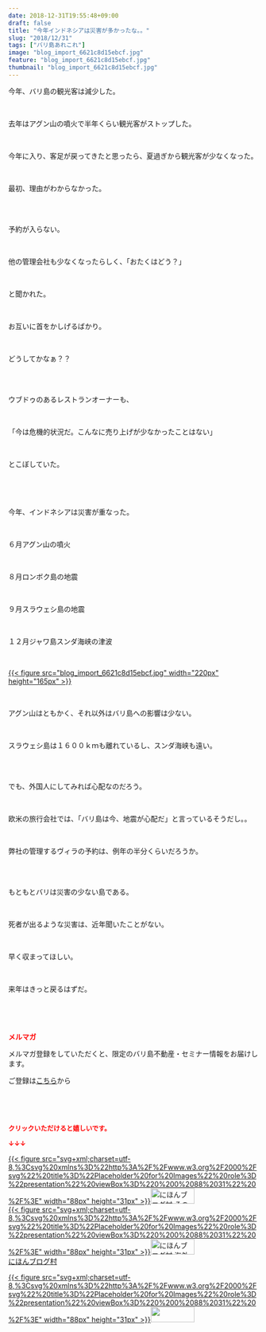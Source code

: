 ```yaml
---
date: 2018-12-31T19:55:48+09:00
draft: false
title: "今年インドネシアは災害が多かったな。。"
slug: "2018/12/31"
tags: ["バリ島あれこれ"]
image: "blog_import_6621c8d15ebcf.jpg"
feature: "blog_import_6621c8d15ebcf.jpg"
thumbnail: "blog_import_6621c8d15ebcf.jpg"
---
```

<p>今年、バリ島の観光客は減少した。</p><p> </p><p>去年はアグン山の噴火で半年くらい観光客がストップした。</p><p> </p><p>今年に入り、客足が戻ってきたと思ったら、夏過ぎから観光客が少なくなった。</p><p> </p><p>最初、理由がわからなかった。</p><p> </p><p><br/>予約が入らない。</p><p> </p><p>他の管理会社も少なくなったらしく、「おたくはどう？」</p><p> </p><p>と聞かれた。</p><p> </p><p>お互いに首をかしげるばかり。</p><p> </p><p>どうしてかなぁ？？</p><p> </p><p><br/>ウブドゥのあるレストランオーナーも、</p><p> </p><p>「今は危機的状況だ。こんなに売り上げが少なかったことはない」</p><p> </p><p>とこぼしていた。</p><p> </p><p> </p><p>今年、インドネシアは災害が重なった。</p><p> </p><p>６月アグン山の噴火</p><p> </p><p>８月ロンボク島の地震</p><p> </p><p>９月スラウェシ島の地震</p><p> </p><p>１２月ジャワ島スンダ海峡の津波</p><p> </p><p><a href="blog_import_6621c8d15ebcf.jpg">{{< figure src="blog_import_6621c8d15ebcf.jpg" width="220px" height="165px" >}}</a></p><p> </p><p>アグン山はともかく、それ以外はバリ島への影響は少ない。</p><p> </p><p>スラウェシ島は１６００ｋｍも離れているし、スンダ海峡も遠い。</p><p> </p><p><br/>でも、外国人にしてみれば心配なのだろう。</p><p> </p><p>欧米の旅行会社では、「バリ島は今、地震が心配だ」と言っているそうだし。。</p><p> </p><p>弊社の管理するヴィラの予約は、例年の半分くらいだろうか。</p><p> </p><p><br/>もともとバリは災害の少ない島である。</p><p> </p><p>死者が出るような災害は、近年聞いたことがない。</p><p> </p><p>早く収まってほしい。</p><p> </p><p>来年はきっと戻るはずだ。</p><p> </p><p> </p><p><span style="font-weight: bold;"><span style="color: rgb(255, 0, 0);">メルマガ</span></span></p><p>メルマガ登録をしていただくと、限定のバリ島不動産・セミナー情報をお届けします。</p><p>ご登録は<a href="f9eeVI" target="_blank">こちら</a>から</p><p style="text-align: center;"> </p><p style="text-align: center;"> </p><p><font color="#ff0000" size="2"><strong>クリックいただけると嬉しいです。</strong></font></p><p><font color="#ff0000" size="2"><strong>↓↓↓</strong></font></p><p><a href="ranking.html?p_cid=01260127" id="&amp;blogmura_banner" target="_blank">{{< figure src="svg+xml;charset=utf-8,%3Csvg%20xmlns%3D%22http%3A%2F%2Fwww.w3.org%2F2000%2Fsvg%22%20title%3D%22Placeholder%20for%20Images%22%20role%3D%22presentation%22%20viewBox%3D%220%200%2088%2031%22%20%2F%3E" width="88px" height="31px" >}}<noscript><img alt="にほんブログ村 その他生活ブログ 不動産投資へ" border="0" height="31" src="https://img-proxy.blog-video.jp/images?url=http%3A%2F%2Flife.blogmura.com%2Fhudousantoushi%2Fimg%2Fhudousantoushi88_31.gif" width="88"></noscript></a><br/><a href="ranking.html?p_cid=01260127" target="_blank">{{< figure src="svg+xml;charset=utf-8,%3Csvg%20xmlns%3D%22http%3A%2F%2Fwww.w3.org%2F2000%2Fsvg%22%20title%3D%22Placeholder%20for%20Images%22%20role%3D%22presentation%22%20viewBox%3D%220%200%2088%2031%22%20%2F%3E" width="88px" height="31px" >}}<noscript><img alt="にほんブログ村 海外生活ブログ バリ島情報へ" border="0" height="31" src="https://img-proxy.blog-video.jp/images?url=http%3A%2F%2Foverseas.blogmura.com%2Fbali%2Fimg%2Fbali88_31.gif" width="88"></noscript></a><br/><a href="ranking.html?p_cid=01260127" target="_blank">にほんブログ村</a></p><p><a href="link.php?1804582" title="人気ブログランキングへ">{{< figure src="svg+xml;charset=utf-8,%3Csvg%20xmlns%3D%22http%3A%2F%2Fwww.w3.org%2F2000%2Fsvg%22%20title%3D%22Placeholder%20for%20Images%22%20role%3D%22presentation%22%20viewBox%3D%220%200%2088%2031%22%20%2F%3E" width="88px" height="31px" >}}<noscript><img border="0" height="31" src="https://blog.with2.net/img/banner/banner_22.gif" width="88"></noscript></a></p><p> </p>

